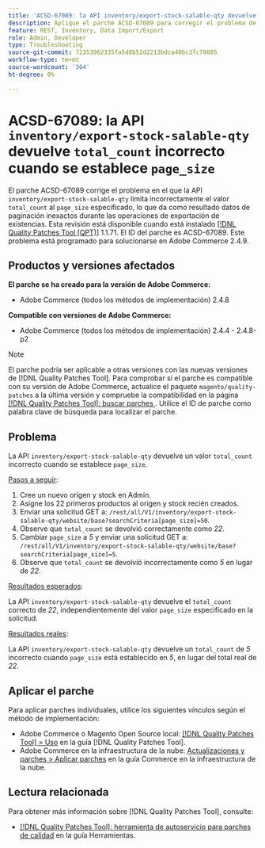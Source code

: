 ```yaml
---
title: 'ACSD-67089: la API inventory/export-stock-salable-qty devuelve un total_count incorrecto cuando se establece page_size'
description: Aplique el parche ACSD-67089 para corregir el problema de Adobe Commerce donde la API "inventory/export-stock-salable-qty" limita incorrectamente el valor "total_count" al "page_size" especificado, lo que da como resultado datos de paginación inexactos durante las operaciones de exportación de existencias.
feature: REST, Inventory, Data Import/Export
role: Admin, Developer
type: Troubleshooting
source-git-commit: 72353962335fa5d8b52d2213bdca40bc3fc78085
workflow-type: tm+mt
source-wordcount: '364'
ht-degree: 0%

---
```


# ACSD-67089: la API `inventory/export-stock-salable-qty` devuelve `total_count` incorrecto cuando se establece `page_size`

El parche ACSD-67089 corrige el problema en el que la API `inventory/export-stock-salable-qty` limita incorrectamente el valor `total_count` al `page_size` especificado, lo que da como resultado datos de paginación inexactos durante las operaciones de exportación de existencias. Esta revisión está disponible cuando está instalado [[!DNL Quality Patches Tool (QPT)]](/help/tools/quality-patches-tool/quality-patches-tool-to-self-serve-quality-patches.md) 1.1.71. El ID del parche es ACSD-67089. Este problema está programado para solucionarse en Adobe Commerce 2.4.9.

## Productos y versiones afectados

**El parche se ha creado para la versión de Adobe Commerce:**

* Adobe Commerce (todos los métodos de implementación) 2.4.8

**Compatible con versiones de Adobe Commerce:**

* Adobe Commerce (todos los métodos de implementación) 2.4.4 - 2.4.8-p2

>[!NOTE]
>
>El parche podría ser aplicable a otras versiones con las nuevas versiones de [!DNL Quality Patches Tool]. Para comprobar si el parche es compatible con su versión de Adobe Commerce, actualice el paquete `magento/quality-patches` a la última versión y compruebe la compatibilidad en la página [[!DNL Quality Patches Tool]: buscar parches &#x200B;](https://experienceleague.adobe.com/tools/commerce-quality-patches/index.html?lang=es). Utilice el ID de parche como palabra clave de búsqueda para localizar el parche.

## Problema

La API `inventory/export-stock-salable-qty` devuelve un valor `total_count` incorrecto cuando se establece `page_size`.

<u>Pasos a seguir</u>:

1. Cree un nuevo origen y stock en Admin.
1. Asigne los 22 primeros productos al origen y stock recién creados.
1. Enviar una solicitud GET a:
   `/rest/all/V1/inventory/export-stock-salable-qty/website/base?searchCriteria[page_size]=50`.
1. Observe que `total_count` se devolvió correctamente como *22*.
1. Cambiar `page_size` a *5* y enviar una solicitud GET a:
   `/rest/all/V1/inventory/export-stock-salable-qty/website/base?searchCriteria[page_size]=5`.
1. Observe que `total_count` se devolvió incorrectamente como *5* en lugar de *22*.

<u>Resultados esperados</u>:

La API `inventory/export-stock-salable-qty` devuelve el `total_count` correcto de *22*, independientemente del valor `page_size` especificado en la solicitud.

<u>Resultados reales</u>:

La API `inventory/export-stock-salable-qty` devuelve un `total_count` de *5* incorrecto cuando `page_size` está establecido en *5*, en lugar del total real de *22*.

## Aplicar el parche

Para aplicar parches individuales, utilice los siguientes vínculos según el método de implementación:

* Adobe Commerce o Magento Open Source local: [[!DNL Quality Patches Tool] > Uso](/help/tools/quality-patches-tool/usage.md) en la guía [!DNL Quality Patches Tool].
* Adobe Commerce en la infraestructura de la nube: [Actualizaciones y parches > Aplicar parches](https://experienceleague.adobe.com/docs/commerce-cloud-service/user-guide/develop/upgrade/apply-patches.html?lang=es) en la guía Commerce en la infraestructura de la nube.

## Lectura relacionada

Para obtener más información sobre [!DNL Quality Patches Tool], consulte:

* [[!DNL Quality Patches Tool]: herramienta de autoservicio para parches de calidad](/help/tools/quality-patches-tool/quality-patches-tool-to-self-serve-quality-patches.md) en la guía Herramientas.
